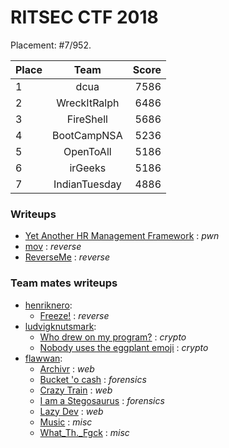 # RITSEC CTF 2018

Placement: #7/952.

| Place         | Team          | Score  |
| ------------- |:-------------:| ------:|
|1              |dcua           |7586    |
|2              |WreckItRalph   |6486    |
|3              |FireShell      |5686    |
|4              |BootCampNSA    |5236    |
|5              |OpenToAll      |5186    |
|6              |irGeeks        |5186    |
|7              |IndianTuesday  |4886    |

### Writeups
* [Yet Another HR Management Framework](yet_another_hr/) : *pwn*
* [mov](mov/) : *reverse*
* [ReverseMe](reverseme/) : *reverse*

### Team mates writeups

* [henriknero](https://github.com/henriknero):
    * [Freeze!](https://github.com/henriknero/writeups/tree/master/freeze) : *reverse*
* [ludvigknutsmark](https://github.com/ludvigknutsmark):
    * [Who drew on my program?](https://github.com/ludvigknutsmark/CTF_WRITEUPS/blob/master/Ritsec2018/who_drew_on_my_program%3F/aesWriteup.md) : *crypto*
    * [Nobody uses the eggplant emoji](https://github.com/ludvigknutsmark/CTF_WRITEUPS/blob/master/Ritsec2018/nobody_uses_the_eggplant_emoji/writeup.md) : *crypto*
* [flawwan](https://github.com/flawwan/):
    * [Archivr](https://github.com/flawwan/CTF-Writeups/blob/master/ritsec/archivr/writeup.md) : *web*
    * [Bucket 'o cash](https://github.com/flawwan/CTF-Writeups/blob/master/ritsec/bucketofcash/writeup.md)  : *forensics*
    * [Crazy Train](https://github.com/flawwan/CTF-Writeups/blob/master/ritsec/crazytrain/writeup.md) : *web*
    * [I am a Stegosaurus](https://github.com/flawwan/CTF-Writeups/blob/master/ritsec/iamstegosaurus/writeup.md) : *forensics*
    * [Lazy Dev](https://github.com/flawwan/CTF-Writeups/blob/master/ritsec/lazyday/writeup.md) : *web*
    * [Music](https://github.com/flawwan/CTF-Writeups/blob/master/ritsec/music/writeup.md) : *misc*
    * [What_Th._Fgck](https://github.com/flawwan/CTF-Writeups/blob/master/ritsec/whatthefuck/writeup.md) : *misc*
